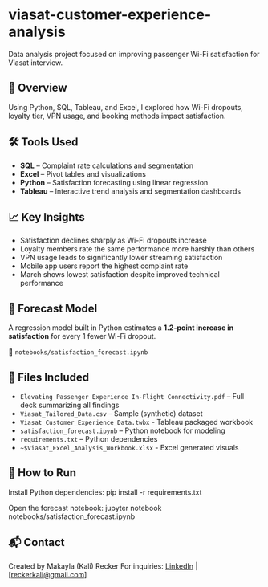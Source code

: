 # viasat-customer-experience-analysis
Data analysis project focused on improving passenger Wi-Fi satisfaction for Viasat interview.

## 🧠 Overview

Using Python, SQL, Tableau, and Excel, I explored how Wi-Fi dropouts, loyalty tier, VPN usage, and booking methods impact satisfaction.

## 🛠️ Tools Used

- **SQL** – Complaint rate calculations and segmentation
- **Excel** – Pivot tables and visualizations
- **Python** – Satisfaction forecasting using linear regression
- **Tableau** – Interactive trend analysis and segmentation dashboards

## 📈 Key Insights

- Satisfaction declines sharply as Wi-Fi dropouts increase
- Loyalty members rate the same performance more harshly than others
- VPN usage leads to significantly lower streaming satisfaction
- Mobile app users report the highest complaint rate
- March shows lowest satisfaction despite improved technical performance

## 🧠 Forecast Model

A regression model built in Python estimates a **1.2-point increase in satisfaction** for every 1 fewer Wi-Fi dropout.

📁 `notebooks/satisfaction_forecast.ipynb`


## 📂 Files Included

- `Elevating Passenger Experience In-Flight Connectivity.pdf` – Full deck summarizing all findings
- `Viasat_Tailored_Data.csv` – Sample (synthetic) dataset
- `Viasat_Customer_Experience_Data.twbx` - Tableau packaged workbook
- `satisfaction_forecast.ipynb` – Python notebook for modeling
- `requirements.txt` – Python dependencies
- `~$Viasat_Excel_Analysis_Workbook.xlsx` - Excel generated visuals


## 🚀 How to Run

Install Python dependencies:
pip install -r requirements.txt

Open the forecast notebook:
jupyter notebook notebooks/satisfaction_forecast.ipynb

## 📬 Contact

Created by Makayla (Kali) Recker 
For inquiries: [LinkedIn](https://www.linkedin.com/in/kalirecker/) | [reckerkali@gmail.com]
